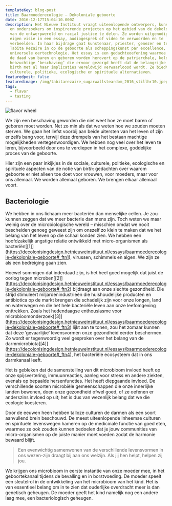 ```yaml
---
templateKey: blog-post
title: Baarmoederecologie – Dekoloniale geboorte
date: 2016-12-17T15:04:10.000Z
description: Het Nieuwe Instituut vraagt uiteenlopende ontwerpers, kunstenaars
  en onderzoekers om inspirerende projecten op het gebied van de dekolonisering
  van de ontwerpwereld en racial justice te delen. Ze worden uitgenodigd hun
  eigen visie in een essay, audiogesprek of video te verwoorden en te
  verbeelden. In haar bijdrage gaat kunstenaar, priester, genezer en tech-expert
  Tabita Rezaire in op de geboorte als scheppingskunst par excellence, als
  universele oertechnologie. Het essay is een gedachteoefening waarmee Rezaire
  de daad van baren en geboren worden herovert op de patriarchale, koloniale en
  hebzuchtige ‘beschaving’ die ervoor gezorgd heeft dat de belangrijke notie van
  birth met al haar implicaties wereldwijd verwaarloosd wordt. Ze biedt sociale,
  culturele, politieke, ecologische en spirituele alternatieven.
featuredpost: false
featuredimage: /img/tabitarezaire_sugarwallsteardom_2016_stillhr10.jpeg
tags:
  - flavor
  - tasting
---
```

![flavor wheel](/img/tabitarezaire_sugarwallsteardom_2016_stillhr10.jpeg)

We zijn een beschaving geworden die niet weet hoe ze moet baren of geboren moet worden. Net zo min als dat we weten hoe we zouden moeten sterven. We gaan het liefst voorbij aan beide uitersten van het leven of zijn er zelfs bang voor, terwijl deze drempels van het bestaan machtige mogelijkheden vertegenwoordigen. We hebben nog veel over het leven te leren, bijvoorbeeld door ons te verdiepen in het complexe, goddelijke proces van de geboorte.

Hier zijn een paar inkijkjes in de sociale, culturele, politieke, ecologische en spirituele aspecten van de notie van *birth*: gedachten over waarom geboorte er niet alleen toe doet voor vrouwen, voor moeders, maar voor ons allemaal. We worden allemaal geboren. We brengen elkaar allemaal voort.

## Bacteriologie

We hebben in ons lichaam meer bacteriën dan menselijke cellen. Je zou kunnen zeggen dat we meer bacterie dan mens zijn. Toch weten we maar weinig over de microbiologische wereld – misschien omdat we nooit bescheiden genoeg geweest zijn om onszelf zo klein te maken dat we het belang van het leven op die schaal konden zien. We hebben een hoofdzakelijk angstige relatie ontwikkeld met micro-organismen als bacteriën[\[1]](https://decolonisingdesign.hetnieuweinstituut.nl/essays/baarmoederecologie-dekoloniale-geboorte#_ftn1), virussen, schimmels en algen. We zijn ze als een bedreiging gaan zien.

Hoewel sommigen dat inderdaad zijn, is het heel goed mogelijk dat juist de oorlog tegen microben[\[2]](https://decolonisingdesign.hetnieuweinstituut.nl/essays/baarmoederecologie-dekoloniale-geboorte#_ftn2) bijdraagt aan onze slechte gezondheid. Die strijd stimuleert miljardenindustrieën die huishoudelijke producten en antibiotica op de markt brengen die schadelijk zijn voor onze longen, land en waterwegen en die het hele bacteriële leven aan onze leefomgeving onttrekken. Zoals het hedendaagse enthousiasme voor microbioomonderzoek[\[3]](https://decolonisingdesign.hetnieuweinstituut.nl/essays/baarmoederecologie-dekoloniale-geboorte#_ftn3) lijkt aan te tonen, zou het zomaar kunnen dat deze ‘gevaarlijke’ levensvormen onze gezondheid eerder beschermen. Zo wordt er tegenwoordig veel gesproken over het belang van de darmmicrobiota[\[4]](https://decolonisingdesign.hetnieuweinstituut.nl/essays/baarmoederecologie-dekoloniale-geboorte#_ftn4), het bacteriële ecosysteem dat in ons darmkanaal leeft.

Het is gebleken dat de samenstelling van dit microbioom invloed heeft op onze spijsvertering, immuunreacties, aanleg voor stress en andere ziekten, evenals op bepaalde hersenfuncties. Het heeft diepgaande invloed. De verschillende soorten microbiële gemeenschappen die onze innerlijke landen bewonen, doen onze gezondheid ofwel goed, of ze oefenen er anderszins invloed op uit; het is dus van wezenlijk belang dat we die ecologie koesteren.

Door de eeuwen heen hebben talloze culturen de darmen als een soort aanvullend brein beschouwd. De meest uiteenlopende Inheemse culturen en spirituele levenswegen hameren op de medicinale functie van goed eten, waarmee ze ook zouden kunnen bedoelen dat je jouw communities van micro-organismen op de juiste manier moet voeden zodat de harmonie bewaard blijft.

> Een evenwichtig samenwonen van de verschillende levensvormen in ons wezen-zijn draagt bij aan ons welzijn. Als jij hen helpt, helpen zij jou.

We krijgen ons microbioom in eerste instantie van onze moeder mee, in het geboortekanaal tijdens de bevalling en in borstvoeding. De moeder speelt een sleutelrol in de ontwikkeling van het microbioom van het kind. Het is van essentieel belang om in te zien dat ouderlijke overdracht meer is dan genetisch geheugen. De moeder geeft het kind namelijk nog een andere laag mee, een bacteriologisch geheugen.